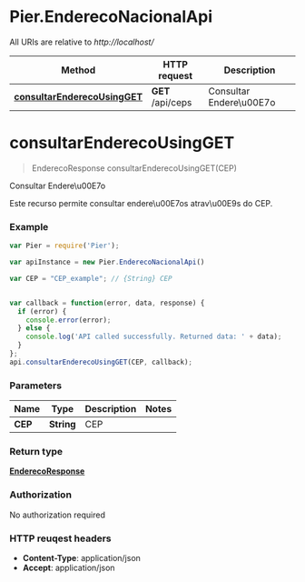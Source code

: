 # Pier.EnderecoNacionalApi

All URIs are relative to *http://localhost/*

Method | HTTP request | Description
------------- | ------------- | -------------
[**consultarEnderecoUsingGET**](EnderecoNacionalApi.md#consultarEnderecoUsingGET) | **GET** /api/ceps | Consultar Endere\u00E7o


<a name="consultarEnderecoUsingGET"></a>
# **consultarEnderecoUsingGET**
> EnderecoResponse consultarEnderecoUsingGET(CEP)

Consultar Endere\u00E7o

Este recurso permite consultar endere\u00E7os atrav\u00E9s do CEP.

### Example
```javascript
var Pier = require('Pier');

var apiInstance = new Pier.EnderecoNacionalApi()

var CEP = "CEP_example"; // {String} CEP


var callback = function(error, data, response) {
  if (error) {
    console.error(error);
  } else {
    console.log('API called successfully. Returned data: ' + data);
  }
};
api.consultarEnderecoUsingGET(CEP, callback);
```

### Parameters

Name | Type | Description  | Notes
------------- | ------------- | ------------- | -------------
 **CEP** | **String**| CEP | 

### Return type

[**EnderecoResponse**](EnderecoResponse.md)

### Authorization

No authorization required

### HTTP reuqest headers

 - **Content-Type**: application/json
 - **Accept**: application/json

